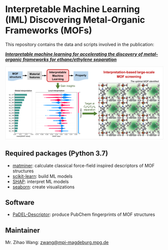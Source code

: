 # Interpretable Machine Learning (IML) Discovering Metal-Organic Frameworks (MOFs)

This repository contains the data and scripts involved in the publication:

**_[Interpretable machine learning for accelerating the discovery of metal-organic frameworks for ethane/ethylene separation](https://doi.org/10.1016/j.cej.2022.136651)_**

<img src="https://github.com/zwang1995/IML-MOF/blob/main/IML-MOF.png" width="600">

## Required packages (Python 3.7)
* [matminer](https://matminer.readthedocs.io/en/latest/): calculate classical force-field inspired descriptors of MOF structures
* [scikit-learn](https://scikit-learn.org/stable/): build ML models
* [SHAP](https://shap.readthedocs.io/en/latest/index.html): interpret ML models
* [seaborn](https://seaborn.pydata.org/): create visualizations

## Software
* [PaDEL-Descriptor](http://www.yapcwsoft.com/dd/padeldescriptor/): produce PubChem fingerprints of MOF structures

## Maintainer
Mr. Zihao Wang: zwang@mpi-magdeburg.mpg.de
